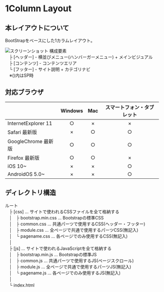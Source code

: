# 1Column Layout


## 本レイアウトについて  
BootStrapをベースにした1カラムレイアウト。  

![スクリーンショット](http://aquanation.heteml.jp/demo/layout/1column.png "1カラムレイアウト")
 構成要素  
　├ [ヘッダー] - 横並びメニュー(ハンバーガーメニュー) + メインビジュアル  
　├ [コンテンツ] - コンテンツエリア  
　└ [フッター] - サイト説明 + カテゴリナビ  
　※()内はSP時  



## 対応ブラウザ  
|| **Windows** | **Mac** | **スマートフォン・タブレット** |
|:----- |:-----:|:-----:|:-----:|
|InternetExplorer 11|○|×|×|
|Safari 最新版|×|○|○|
|GoogleChrome 最新版|○|○|○|
|Firefox 最新版|○|○|×|
|iOS 10~|×|×|○|
|AndroidOS 5.0~|×|×|○|  
 
 
 
## ディレクトリ構造  
 ルート  
　├ [css] … サイトで使われるCSSファイルを全て格納する  
　│　├ bootstrap.min.css … Bootstrapの標準CSS  
　│　├ common.css … 共通パーツで使用するCSS(ヘッダー・フッター)  
　│　├ module.css … 全ページで共通で使用するパーツCSS(無記入)   
　│　└ pagename.css …  各ページでのみ使用するCSS(無記入)  
　│   
　├ [js] … サイトで使われるJavaScriptを全て格納する  
　│　├ bootstrap.min.js … Bootstrapの標準JS  
　│　├ common.js … 共通パーツで使用するJS(ページスクロール)  
　│　├ module.js … 全ページで共通で使用するパーツJS(無記入)   
　│　└ pagename.js …  各ページでのみ使用するJS(無記入)  
　│     
　└ index.html  

